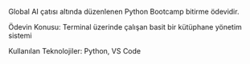 Global AI çatısı altında düzenlenen Python Bootcamp bitirme ödevidir.

Ödevin Konusu: Terminal üzerinde çalışan basit bir kütüphane yönetim sistemi

Kullanılan Teknolojiler: Python, VS Code
